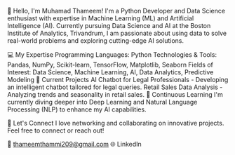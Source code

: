 👋 Hello, I'm Muhamad Thameem!
I'm a Python Developer and Data Science enthusiast with expertise in Machine Learning (ML) and Artificial Intelligence (AI). Currently pursuing Data Science and AI at the Boston Institute of Analytics, Trivandrum, I am passionate about using data to solve real-world problems and exploring cutting-edge AI solutions.

💻 My Expertise
Programming Languages: Python
Technologies & Tools: Pandas, NumPy, Scikit-learn, TensorFlow, Matplotlib, Seaborn
Fields of Interest: Data Science, Machine Learning, AI, Data Analytics, Predictive Modeling
🔭 Current Projects
AI Chatbot for Legal Professionals - Developing an intelligent chatbot tailored for legal queries.
Retail Sales Data Analysis - Analyzing trends and seasonality in retail sales.
🌱 Continuous Learning
I'm currently diving deeper into Deep Learning and Natural Language Processing (NLP) to enhance my AI capabilities.

💬 Let's Connect
I love networking and collaborating on innovative projects. Feel free to connect or reach out!

📧 thameemthammi209@gmail.com
🌐 LinkedIn


<!---
thammihh/thammihh is a ✨ special ✨ repository because its `README.md` (this file) appears on your GitHub profile.
You can click the Preview link to take a look at your changes.
--->
